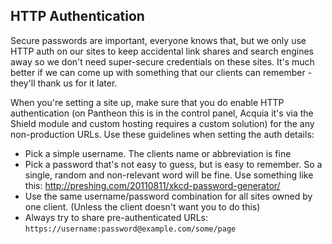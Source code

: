 HTTP Authentication
---
Secure passwords are important, everyone knows that, but we only use HTTP auth on our sites to keep accidental link shares and search engines away so we don't need super-secure credentials on these sites. It's much better if we can come up with something that our clients can remember - they'll thank us for it later. 

When you're setting a site up, make sure that you do enable HTTP authentication (on Pantheon this is in the control panel, Acquia it's via the Shield module and custom hosting requires a custom solution) for the any non-production URLs. Use these guidelines when setting the auth details:

* Pick a simple username. The clients name or abbreviation is fine
* Pick a password that's not easy to guess, but is easy to remember. So a single, random and non-relevant word will be fine. Use something like this: http://preshing.com/20110811/xkcd-password-generator/
* Use the same username/password combination for all sites owned by one client. (Unless the client doesn't want you to do this)
* Always try to share pre-authenticated URLs: `https://username:password@example.com/some/page`

